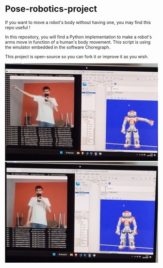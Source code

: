 # Pose-robotics-project
 
If you want to move a robot's body without having one, you may find this repo useful !

In this repository, you will find a Python implementation to make a robot's arms move in function of a human's body movement. 
This script is using the emulator embedded in the software Choregraph.

This project is open-source so you can fork it or improve it as you wish.

<img src="./img/video_1.png"></img>
<br>
<img src="./img/video_2.png"></img>